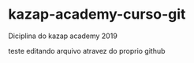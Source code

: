 # kazap-academy-curso-git
Diciplina do kazap academy 2019

teste editando arquivo atravez do proprio github
